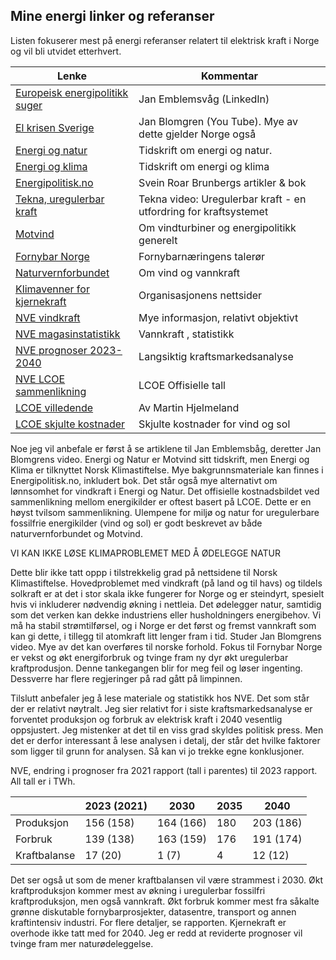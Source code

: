 ## Mine energi linker og referanser

Listen fokuserer mest på energi referanser relatert til elektrisk kraft i Norge og vil bli utvidet etterhvert. 

| Lenke                                                                                                                                                    | Kommentar                                                        |
|----------------------------------------------------------------------------------------------------------------------------------------------------------|------------------------------------------------------------------|
| [Europeisk energipolitikk suger](https://www.linkedin.com/pulse/european-energy-policy-kills-competitiveness-without-any-emblemsv%25C3%25A5g-ah39f/?trackingId=J%2B12DFDCTvCmNHZqb4bhxA%3D%3D) | Jan Emblemsvåg  (LinkedIn)                                       | 
| [El krisen Sverige](https://www.youtube.com/watch?v=0Oh_w5KrEVc)                                                                                         | Jan Blomgren (You Tube). Mye av dette gjelder Norge også         |
| [Energi og natur](https://energiognatur.no/energipolitikk-pa-naturens-premisser/)                                                                        | Tidskrift om energi og natur.                                    | 
| [Energi og klima](https://energiognatur.no/energipolitikk-pa-naturens-premisser/)                                                                        | Tidskrift om energi og klima                                     |
| [Energipolitisk.no](https://energipolitisk.no/kontakt)                                                                                                   | Svein Roar Brunbergs artikler & bok                              |
| [Tekna, uregulerbar kraft](https://www.tekna.no/fag-og-nettverk/energi/energibloggen/uregulerbar-kraft--en-utfordring-for-kraftsystemet/) | Tekna video: Uregulerbar kraft - en utfordring for kraftsystemet |
| [Motvind](https://motvind.org/energi-2/)                                                                                                                 | Om vindturbiner og energipolitikk generelt                       |
| [Fornybar Norge](https://www.fornybarnorge.no/)                                                                                                          | Fornybarnæringens talerør                                        |
| [Naturvernforbundet](https://naturvernforbundet.no/laer-mer/vind-og-vannkraft/)                                                                          | Om vind og vannkraft                                             |
| [Klimavenner for kjernekraft](https://klimavenner.no/billig-strom/ )                                                                                     | Organisasjonens nettsider                                        |  
| [NVE vindkraft](https://www.nve.no/energi/energisystem/vindkraft/)                                                                                       | Mye informasjon, relativt objektivt                              |
| [NVE magasinstatistikk](https://www.nve.no/energi/analyser-og-statistikk/magasinstatistikk/)                                                             | Vannkraft , statistikk                                           |
| [NVE prognoser 2023-2040](https://www.nve.no/energi/analyser-og-statistikk/langsiktig-kraftmarkedsanalyse/langsiktig-kraftmarkedsanalyse-2023/)          | Langsiktig kraftsmarkedsanalyse                                  |
| [NVE LCOE sammenlikning](https://www.nve.no/energi/analyser-og-statistikk/kostnader-for-kraftproduksjon/)                                                | LCOE Offisielle tall                                             | 
| [LCOE villedende](https://medium.com/@marhje/why-lcoe-is-not-a-good-metric-for-renewables-82e16c3f7c3b)                                                  | Av Martin Hjelmeland                                             |
| [LCOE skjulte kostnader](https://enodatech.com/news-insight/the-hidden-costs-of-delivered-renewable-energy)                                              | Skjulte kostnader for vind og sol                                |

Noe jeg vil anbefale er først å se artiklene til Jan Emblemsbåg, deretter Jan Blomgrens video.
Energi og Natur er Motvind sitt tidskrift, men Energi og Klima er tilknyttet Norsk Klimastiftelse.
Mye bakgrunnsmateriale kan finnes i Energipolitisk.no, inkludert bok.
Det står også mye alternativt om lønnsomhet for vindkraft i Energi og Natur.
Det offisielle kostnadsbildet ved sammenlikning mellom energikilder er oftest basert på LCOE.
Dette er en høyst tvilsom sammenlikning. 
Ulempene for miljø og natur for uregulerbare fossilfrie energikilder (vind og sol) er godt beskrevet av både naturvernforbundet og Motvind.

VI KAN IKKE LØSE KLIMAPROBLEMET MED Å ØDELEGGE NATUR

Dette blir ikke tatt oppp i tilstrekkelig grad på nettsidene til Norsk Klimastiftelse. Hovedproblemet med vindkraft (på land og til havs)
og tildels solkraft er at det i stor skala ikke fungerer for Norge og er steindyrt, 
spesielt hvis vi inkluderer nødvendig økning i nettleia. 
Det ødelegger natur, samtidig som det verken kan dekke industriens eller husholdningers energibehov. 
Vi må ha stabil strømtilførsel, og i Norge er det først og fremst vannkraft
som kan gi dette, i tillegg til atomkraft litt lenger fram i tid. Studer Jan Blomgrens video. 
Mye av det kan overføres til norske forhold. 
Fokus til Fornybar Norge er vekst og økt energiforbruk og tvinge fram ny dyr økt uregulerbar kraftprodusjon.
Denne tankegangen blir for meg feil og løser ingenting. Dessverre har flere regjeringer på rad gått på limpinnen.

Tilslutt anbefaler jeg å lese materiale og statistikk hos NVE. Det som står der er relativt nøytralt.
Jeg sier relativt for i siste kraftsmarkedsanalyse er forventet produksjon og forbruk av elektrisk kraft
i 2040 vesentlig oppsjustert. Jeg mistenker at det til en viss grad skyldes politisk press.
Men det er derfor interessant å lese analysen i detalj, der står det hvilke faktorer som ligger til grunn for analysen.
Så kan vi jo trekke egne konklusjoner.

NVE, endring i prognoser fra 2021 rapport (tall i parentes) til 2023 rapport. All tall er i TWh.

|              | 2023 (2021) | 2030       | 2035    | 2040      |
|--------------|-------------|------------|---------|-----------|
| Produksjon   | 156 (158)   | 164 (166)  | 180     | 203 (186) |
| Forbruk      | 139 (138)   | 163 (159)  | 176     | 191 (174) |
| Kraftbalanse | 17  (20)    | 1   (7)    | 4       | 12  (12)  |

Det ser også ut som de mener kraftbalansen vil være strammest i 2030.
Økt kraftproduksjon kommer mest av økning i uregulerbar fossilfri kraftproduksjon, men også vannkraft.
Økt forbruk kommer mest fra såkalte grønne diskutable fornybarprosjekter, datasentre, transport og annen kraftintensiv industri.
For flere detaljer, se rapporten.
Kjernekraft er overhode ikke tatt med for 2040.
Jeg er redd at reviderte prognoser vil tvinge fram mer naturødeleggelse.



